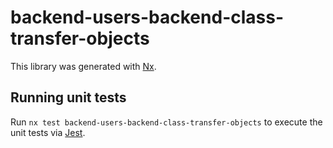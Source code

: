 # backend-users-backend-class-transfer-objects

This library was generated with [Nx](https://nx.dev).

## Running unit tests

Run `nx test backend-users-backend-class-transfer-objects` to execute the unit tests via [Jest](https://jestjs.io).
